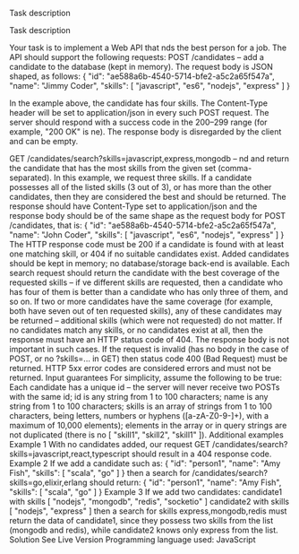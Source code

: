 Task description 

Task description 

Your task is to implement a Web API that nds the best person for a job. The API should support the following requests: POST /candidates – add a candidate to the database (kept in memory). The request body is JSON shaped, as follows: 
{ 
 "id": "ae588a6b-4540-5714-bfe2-a5c2a65f547a", 
 "name": "Jimmy Coder", 
 "skills": [ "javascript", "es6", "nodejs", "express" ] 
} 

In the example above, the candidate has four skills. The Content-Type header will be set to application/json in every such POST request. 
The server should respond with a success code in the 200–299 range (for example, "200 OK" is ne). The response body is disregarded by the client and can be empty. 

GET /candidates/search?skills=javascript,express,mongodb – nd and return the candidate that has the most skills from the given set (comma-separated). In this example, we request three skills. If a candidate possesses all of the listed skills (3 out of 3), or has more than the other candidates, then they are considered the best and should be returned. The response should have Content-Type set to application/json and the response body should be of the same shape as the request body for POST /candidates, that is: 
{ 
 "id": "ae588a6b-4540-5714-bfe2-a5c2a65f547a", 
 "name": "John Coder", 
 "skills": [ "javascript", "es6", "nodejs", "express" ] 
} 
The HTTP response code must be 200 if a candidate is found with at least one matching skill, or 404 if no suitable candidates exist. Added candidates should be kept in memory; no database/storage back-end is available. 
Each search request should return the candidate with the best coverage of the requested skills – if ve different skills are requested, then a candidate who has four of them is better than a candidate who has only three of them, and so on. 
If two or more candidates have the same coverage (for example, both have seven out of ten requested skills), any of these candidates may be returned – additional skills (which were not requested) do not matter. 
If no candidates match any skills, or no candidates exist at all, then the response must have an HTTP status code of 404. The response body is not important in such cases. 
If the request is invalid (has no body in the case of POST, or no ?skills=... in GET) then status code 400 (Bad Request) must be returned. HTTP 5xx error codes are considered errors and must not be returned. 
Input guarantees 
For simplicity, assume the following to be true: 
Each candidate has a unique id – the server will never receive two POSTs with the same id; 
id is any string from 1 to 100 characters; 
name is any string from 1 to 100 characters; 
skills is an array of strings from 1 to 100 characters, being letters, numbers or hyphens ([a-zA-Z0-9-]+), with a maximum of 10,000 elements); elements in the array or in query strings are not duplicated (there is no [ "skill1", "skill2", "skill1" ]). 
Additional examples 
Example 1 
With no candidates added, our request GET /candidates/search?skills=javascript,react,typescript should result in a 404 response code. 
Example 2 
If we add a candidate such as: 
{ 
 "id": "person1", 
 "name": "Amy Fish", 
 "skills": [ "scala", "go" ] 
} 
then a search for /candidates/search?skills=go,elixir,erlang should return: 
{ 
 "id": "person1", 
 "name": "Amy Fish", 
 "skills": [ "scala", "go" ] 
} 
Example 3 
If we add two candidates: 
candidate1 with skills [ "nodejs", "mongodb", "redis", "socketio" ] 
candidate2 with skills [ "nodejs", "express" ] 
then a search for skills express,mongodb,redis must return the data of candidate1, since they possess two skills from the list (mongodb and redis), while candidate2 knows only express from the list. 
Solution See Live Version Programming language used: JavaScript 

